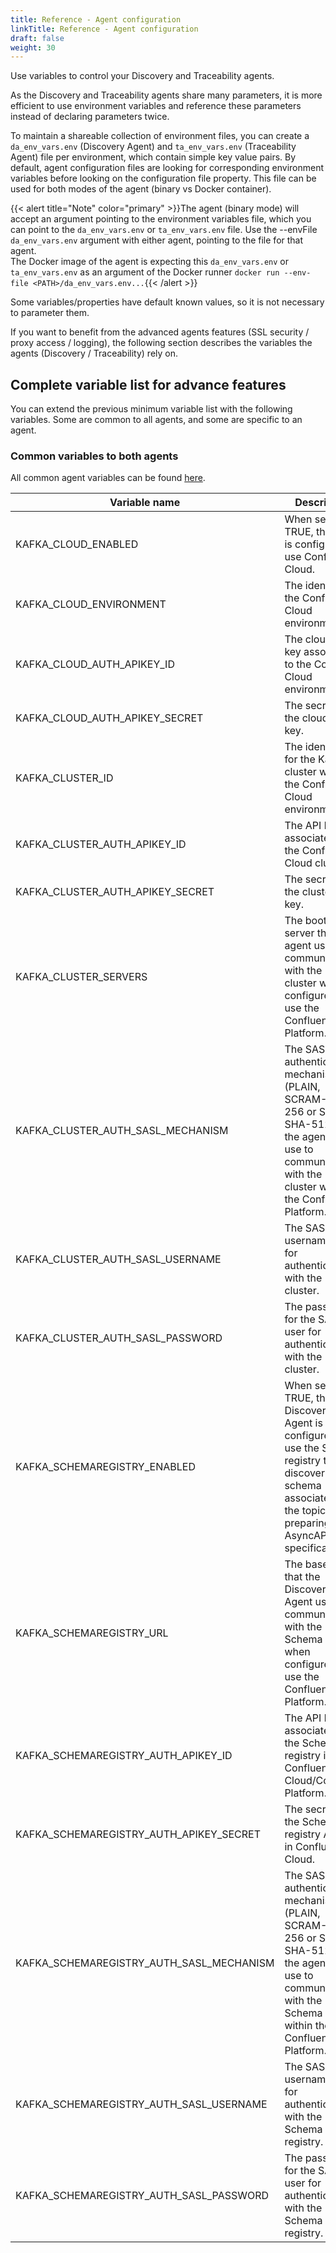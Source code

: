 ```yaml
---
title: Reference - Agent configuration
linkTitle: Reference - Agent configuration
draft: false
weight: 30
---
```

Use variables to control your Discovery and Traceability agents.

As the Discovery and Traceability agents share many parameters, it is more efficient to use environment variables and reference these parameters instead of declaring parameters twice.

To maintain a shareable collection of environment files, you can create a `da_env_vars.env` (Discovery Agent) and `ta_env_vars.env` (Traceability Agent) file per environment, which contain simple key value pairs. By default, agent configuration files are looking for corresponding environment variables before looking on the configuration file property. This file can be used for both modes of the agent (binary vs Docker container).
  
{{< alert title="Note" color="primary" >}}The agent (binary mode) will accept an argument pointing to the environment variables file, which you can point to the `da_env_vars.env` or `ta_env_vars.env` file. Use the --envFile `da_env_vars.env` argument with either agent, pointing to the file for that agent. <br />The Docker image of the agent is expecting this `da_env_vars.env` or `ta_env_vars.env` as an argument of the Docker runner `docker run --env-file <PATH>/da_env_vars.env...`{{< /alert >}}

Some variables/properties have default known values, so it is not necessary to parameter them.

If you want to benefit from the advanced agents features (SSL security / proxy access / logging), the following section describes the variables the agents (Discovery / Traceability) rely on.

## Complete variable list for advance features

You can extend the previous minimum variable list with the following variables. Some are common to all agents, and some are specific to an agent.

### Common variables to both agents

All common agent variables can be found [here](/docs/connect_manage_environ/connected_agent_common_reference/agent-variables#agent-variables).

| Variable name                            | Description                                                                                                                                                                                                                                                                                                                               |
| ---------------------------------------- | ----------------------------------------------------------------------------------------------------------------------------------------------------------------------------------------------------------------------------------------------------------------------------------------------------------------------------------------- |
| KAFKA_CLOUD_ENABLED                      | When set to TRUE, the agent is configured to use Confluent Cloud.                                                                                                                                                                                                                                                                         |
| KAFKA_CLOUD_ENVIRONMENT                  | The identifier of the Confluent Cloud environment.                                                                                                                                                                                                                                                                                        |
| KAFKA_CLOUD_AUTH_APIKEY_ID               | The cloud API key associated to the Confluent Cloud environment.                                                                                                                                                                                                                                                                          |
| KAFKA_CLOUD_AUTH_APIKEY_SECRET           | The secret for the cloud API key.                                                                                                                                                                                                                                                                                                         |
| KAFKA_CLUSTER_ID                         | The identifier for the Kafka cluster within the Confluent Cloud environment.                                                                                                                                                                                                                                                              |
| KAFKA_CLUSTER_AUTH_APIKEY_ID             | The API key associated to the Confluent Cloud cluster.                                                                                                                                                                                                                                                                                    |
| KAFKA_CLUSTER_AUTH_APIKEY_SECRET         | The secret for the cluster API key.                                                                                                                                                                                                                                                                                                       |
| KAFKA_CLUSTER_SERVERS                    | The bootstrap server that the agent uses to communicate with the Kafka cluster when configured to use the Confluent Platform.                                                                                                                                                                                                             |
| KAFKA_CLUSTER_AUTH_SASL_MECHANISM        | The SASL authentication mechanism (PLAIN, SCRAM-SHA-256 or SCRAM-SHA-512) that the agent will use to communicate with the Kafka cluster within the Confluent Platform.                                                                                                                                                                    |
| KAFKA_CLUSTER_AUTH_SASL_USERNAME         | The SASL username used for authenticating with the Kafka cluster.                                                                                                                                                                                                                                                                         |
| KAFKA_CLUSTER_AUTH_SASL_PASSWORD         | The password for the SASL user for authenticating with the Kafka cluster.                                                                                                                                                                                                                                                                 |
| KAFKA_SCHEMAREGISTRY_ENABLED             | When set to TRUE, the Discovery Agent is configured to use the Schema registry to discover schema associated to the topic for preparing the AsyncAPI specification.                                                                                                                                                                       |
| KAFKA_SCHEMAREGISTRY_URL                 | The base URL that the Discovery Agent uses to communicate with the Schema registry when configured to use the Confluent Platform.                                                                                                                                                                                                         |
| KAFKA_SCHEMAREGISTRY_AUTH_APIKEY_ID      | The API key associated to the Schema registry in the Confluent Cloud/Confluent Platform.                                                                                                                                                                                                                                                  |
| KAFKA_SCHEMAREGISTRY_AUTH_APIKEY_SECRET  | The secret for the Schema registry API key in Confluent Cloud.                                                                                                                                                                                                                                                                            |
| KAFKA_SCHEMAREGISTRY_AUTH_SASL_MECHANISM | The SASL authentication mechanism (PLAIN, SCRAM-SHA-256 or SCRAM-SHA-512) that the agent will use to communicate with the Schema registry within the Confluent Platform.                                                                                                                                                                  |
| KAFKA_SCHEMAREGISTRY_AUTH_SASL_USERNAME  | The SASL username used for authenticating with the Schema registry.                                                                                                                                                                                                                                                                       |
| KAFKA_SCHEMAREGISTRY_AUTH_SASL_PASSWORD  | The password for the SASL user for authenticating with the Schema registry.                                                                                                                                                                                                                                                               |
